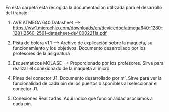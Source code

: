 En esta carpeta está recogida la documentación utilizada para el desarrollo del trabajo: 

1. AVR ATMEGA 640 Datasheet --> https://ww1.microchip.com/downloads/en/devicedoc/atmega640-1280-1281-2560-2561-datasheet-ds40002211a.pdf 

2. Pista de bolera v1.1 --> Archivo de explicación sobre la maqueta, su funcionamiento y los objetivos. 
Documento desarrollado por los profesores de la asignatura

3. Esquemáticos MOLASE --> Proporcionado por los profesores. Sirve para realizar el conexionado de la maqueta al micro. 

4. Pines del conector J1. Documento desarrollado por mí. Sirve para ver la funcionalidad de cada pin de los puertos disponibles al seleccionar el conector J1. 

5. Conexiones Realizadas. Aquí indico qué funcionalidad asociamos a cada pin. 
